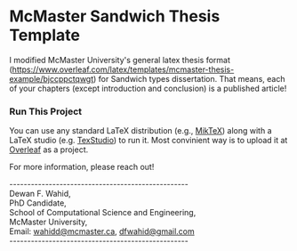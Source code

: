# McMaster Sandwich Thesis Template

I modified McMaster University's general latex thesis format (https://www.overleaf.com/latex/templates/mcmaster-thesis-example/bjccppctqwgt) for Sandwich types dissertation. That means, each of your chapters (except introduction and conclusion) is a published article!


### Run This Project
You can use any standard LaTeX distribution (e.g., [MikTeX](https://miktex.org/)) along with a LaTeX studio (e.g. [TexStudio](https://www.texstudio.org/)) to run it. Most convinient way is to upload it at [Overleaf](https://www.overleaf.com/) as a project.  


For more information, please reach out! 


-------------------------------------------------- <br />
Dewan F. Wahid,<br />
PhD Candidate, <br />
School of Computational Science and Engineering,<br />
McMaster University,<br />
Email: wahidd@mcmaster.ca, dfwahid@gmail.com <br />
-------------------------------------------------- <br />
